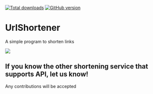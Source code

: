 [![Total downloads](https://img.shields.io/github/downloads/ghost1372/UrlShortener/total.svg)](https://github.com/ghost1372/UrlShortener/releases)
[![GitHub version](https://badge.fury.io/gh/ghost1372%2FUrlShortener.svg)](https://badge.fury.io/gh/ghost1372%2FUrlShortener)

# UrlShortener
A simple program to shorten links

![](https://file.soft98.ir/uploads/mahdi72/2018/10/26_10-zxc.png)

## If you know the other shortening service that supports API, let us know!

Any contributions will be accepted